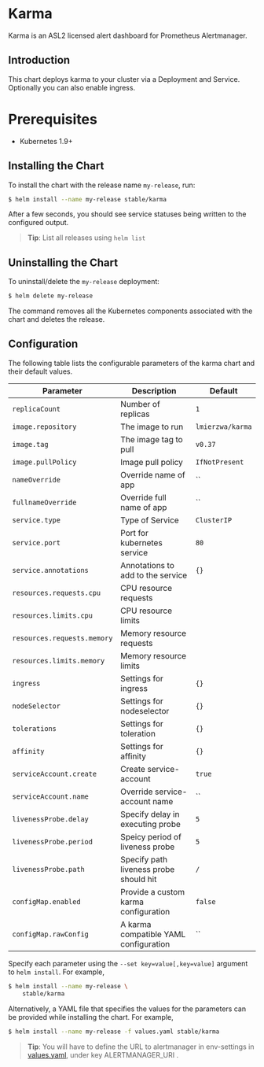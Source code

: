 # Karma

Karma is an ASL2 licensed alert dashboard for Prometheus Alertmanager.

## Introduction

This chart deploys karma to your cluster via a Deployment and Service.
Optionally you can also enable ingress.

# Prerequisites

- Kubernetes 1.9+

## Installing the Chart

To install the chart with the release name `my-release`, run:

```bash
$ helm install --name my-release stable/karma
```

After a few seconds, you should see service statuses being written to the configured output.

> **Tip**: List all releases using `helm list`

## Uninstalling the Chart

To uninstall/delete the `my-release` deployment:

```bash
$ helm delete my-release
```

The command removes all the Kubernetes components associated with the chart and deletes the release.

## Configuration

The following table lists the configurable parameters of the karma chart and their default values.

|             Parameter               |            Description                 |                    Default                |
|-------------------------------------|----------------------------------------|-------------------------------------------|
| `replicaCount`                      | Number of replicas                     | `1`                                       |
| `image.repository`                  | The image to run                       | `lmierzwa/karma`                          |
| `image.tag`                         | The image tag to pull                  | `v0.37`                                   |
| `image.pullPolicy`                  | Image pull policy                      | `IfNotPresent`                            |
| `nameOverride`                      | Override name of app                   | ``                                        |
| `fullnameOverride`                  | Override full name of app              | ``                                        |
| `service.type`                      | Type of Service                        | `ClusterIP`                               |
| `service.port`                      | Port for kubernetes service            | `80`                                      |
| `service.annotations`               | Annotations to add to the service      | `{}`                                      |
| `resources.requests.cpu`            | CPU resource requests                  |                                           |
| `resources.limits.cpu`              | CPU resource limits                    |                                           |
| `resources.requests.memory`         | Memory resource requests               |                                           |
| `resources.limits.memory`           | Memory resource limits                 |                                           |
| `ingress`                           | Settings for ingress                   | `{}`                                      |
| `nodeSelector`                      | Settings for nodeselector              | `{}`                                      |
| `tolerations`                       | Settings for toleration                | `{}`                                      |
| `affinity`                          | Settings for affinity                  | `{}`                                      |
| `serviceAccount.create`             | Create service-account                 | `true`                                    |
| `serviceAccount.name`               | Override service-account name          | ``                                        |
| `livenessProbe.delay`               | Specify delay in executing probe       | `5`                                       |
| `livenessProbe.period`              | Speicy period of liveness probe        | `5`                                       |
| `livenessProbe.path`                | Specify path liveness probe should hit | `/`                                       |
| `configMap.enabled`                 | Provide a custom karma configuration   | `false`                                   |
| `configMap.rawConfig`               | A karma compatible YAML configuration  | ``                                        |

Specify each parameter using the `--set key=value[,key=value]` argument to `helm install`. For example,

```bash
$ helm install --name my-release \
    stable/karma
```

Alternatively, a YAML file that specifies the values for the parameters can be provided while installing the chart. For example,

```bash
$ helm install --name my-release -f values.yaml stable/karma
```

> **Tip**: You will have to define the URL to alertmanager in env-settings in [values.yaml](values.yaml), under key ALERTMANAGER_URI .
